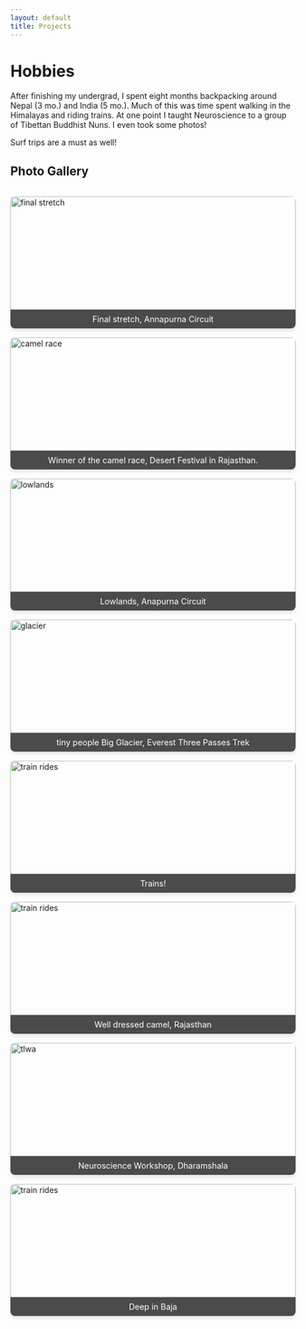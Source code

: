 ```yaml
---
layout: default
title: Projects
---
```


# Hobbies


After finishing my undergrad, I spent eight months backpacking around Nepal (3 mo.) and India (5 mo.). Much of this was time spent walking in the Himalayas and riding trains. At one point I taught Neuroscience to a group of Tibettan Buddhist Nuns. I even took some photos!

Surf trips are a must as well!


## Photo Gallery

<div class="photo-gallery">
  <figure>
    <img src="{{ '/assets/images/20221026_055450.jpg' | relative_url }}" alt="final stretch" onclick="expandImage(this)">
    <figcaption>Final stretch, Annapurna Circuit</figcaption>
  </figure>
  <figure>
    <img src="{{ '/assets/images/20230205_171909.jpg' | relative_url }}" alt="camel race" onclick="expandImage(this)">
    <figcaption>Winner of the camel race, Desert Festival in Rajasthan.</figcaption>
  </figure>
  <figure>
    <img src="{{ '/assets/images/20221015_090437.jpg' | relative_url }}" alt="lowlands" onclick="expandImage(this)">
    <figcaption>Lowlands, Anapurna Circuit</figcaption>
  </figure>
  <figure>
    <img src="{{ '/assets/images/20221206_095356.jpg' | relative_url }}" alt="glacier" onclick="expandImage(this)">
    <figcaption>tiny people Big Glacier, Everest Three Passes Trek</figcaption>
  </figure>
  <figure>
    <img src="{{ '/assets/images/20230120_140842.jpg' | relative_url }}" alt=" train rides" onclick="expandImage(this)">
    <figcaption>Trains!</figcaption>
  </figure>
   <figure>
    <img src="{{ '/assets/images/20230205_165959.jpg' | relative_url }}" alt=" train rides" onclick="expandImage(this)">
    <figcaption>Well dressed camel, Rajasthan</figcaption>
  </figure>
     <figure>
    <img src="{{ '/assets/images/nuns.jpeg' | relative_url }}" alt=" tlwa" onclick="expandImage(this)">
    <figcaption>Neuroscience Workshop, Dharamshala</figcaption>
  </figure>

   <figure>
    <img src="{{ '/assets/images/20240101_143804.jpg' | relative_url }}" alt=" train rides" onclick="expandImage(this)">
    <figcaption>Deep in Baja</figcaption>
  </figure>
</div>

<div id="imageModal" class="modal">
  <span class="close">&times;</span>
  <img class="modal-content" id="expandedImage">
  <div id="caption"></div>
</div>

<style>
  .photo-gallery {
    display: grid;
    grid-template-columns: repeat(auto-fit, minmax(250px, 1fr));
    gap: 1rem;
    margin-top: 2rem;
  }
  
  .photo-gallery figure {
    margin: 0;
    overflow: hidden;
    border-radius: 8px;
    box-shadow: 0 4px 6px rgba(0, 0, 0, 0.1);
    transition: transform 0.3s ease;
  }
  
  .photo-gallery figure:hover {
    transform: scale(1.05);
  }
  
  .photo-gallery img {
    width: 100%;
    height: 200px;
    object-fit: cover;
    display: block;
  }
  
  .photo-gallery figcaption {
    padding: 0.5rem;
    text-align: center;
    background-color: rgba(0, 0, 0, 0.7);
    color: white;
    font-size: 0.9rem;
  }

  .expanded-image-container {
    display: none;
    position: fixed;
    z-index: 1000;
    left: 0;
    top: 0;
    width: 100%;
    height: 100%;
    overflow: auto;
    background-color: rgba(0,0,0,0.9);
    cursor: pointer;
  }

  #expandedImage {
    margin: auto;
    display: block;
    max-width: 90%;
    max-height: 90%;
    position: absolute;
    top: 50%;
    left: 50%;
    transform: translate(-50%, -50%);
  }

  .modal {
    display: none;
    position: fixed;
    z-index: 1000;
    padding-top: 100px;
    left: 0;
    top: 0;
    width: 100%;
    height: 100%;
    overflow: auto;
    background-color: rgba(0,0,0,0.9);
  }

  .modal-content {
    margin: auto;
    display: block;
    width: 80%;
    max-width: 700px;
  }

  #caption {
    margin: auto;
    display: block;
    width: 80%;
    max-width: 700px;
    text-align: center;
    color: #ccc;
    padding: 10px 0;
    height: 150px;
  }

  .modal-content, #caption {
    animation-name: zoom;
    animation-duration: 0.6s;
  }

  @keyframes zoom {
    from {transform:scale(0)}
    to {transform:scale(1)}
  }

  .close {
    position: absolute;
    top: 15px;
    right: 35px;
    color: #f1f1f1;
    font-size: 40px;
    font-weight: bold;
    transition: 0.3s;
  }

  .close:hover,
  .close:focus {
    color: #bbb;
    text-decoration: none;
    cursor: pointer;
  }
</style>

<script>
var modal = document.getElementById("imageModal");
var modalImg = document.getElementById("expandedImage");
var captionText = document.getElementById("caption");
var span = document.getElementsByClassName("close")[0];

function expandImage(img) {
  modal.style.display = "block";
  modalImg.src = img.src;
  captionText.innerHTML = img.nextElementSibling.innerHTML;
}

span.onclick = function() {
  modal.style.display = "none";
}

document.addEventListener("keydown", function(event) {
  if (event.key === "Escape") {
    modal.style.display = "none";
  }
});

modal.onclick = function(event) {
  if (event.target === modal) {
    modal.style.display = "none";
  }
}
</script>

